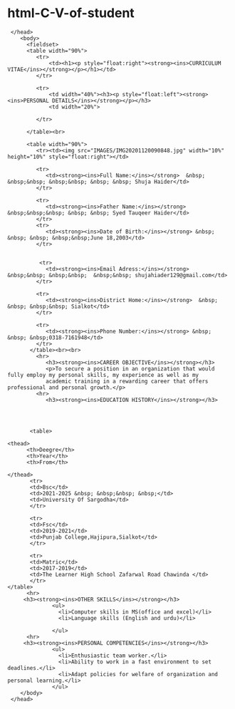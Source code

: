 # html-C-V-of-student
<html>
     <head>
	      <title>CURRICULUM VITAE</title>
		  
		   
	 </head>
	    <body>
	      <fieldset>
		  <table width="90%">
		     <tr>
			     <td><h1><p style="float:right"><strong><ins>CURRICULUM VITAE</ins></strong></p></h1></td>
			 </tr>
			 
			 <tr>
			     <td width="40%"><h3><p style="float:left"><strong><ins>PERSONAL DETAILS</ins></strong></p></h3>
				 <td width="20%">
			    
			 </tr>
			
	      </table><br>
		  
		  <table width="90%"> 
		     <tr><td><img src="IMAGES/IMG20201120090848.jpg" width="10%" height="10%" style="float:right"></td> 
		  
		     <tr>
		        <td><strong><ins>Full Name:</ins></strong>  &nbsp; &nbsp;&nbsp; &nbsp;&nbsp; &nbsp; &nbsp; Shuja Haider</td>
			 </tr>
			  
			 <tr>
                <td><strong><ins>Father Name:</ins></strong>  &nbsp;&nbsp;&nbsp; &nbsp; &nbsp; Syed Tauqeer Haider</td>
             </tr>
			 <tr>
                <td><strong><ins>Date of Birth:</ins></strong> &nbsp; &nbsp; &nbsp; &nbsp;&nbsp;June 18,2003</td> 
			 </tr>
			 
			 
			  <tr>
		        <td><strong><ins>Email Adress:</ins></strong>  &nbsp;&nbsp; &nbsp;&nbsp;  &nbsp;&nbsp; shujahiader129@gmail.com</td>
			 </tr>
			  
			 <tr>
                <td><strong><ins>District Home:</ins></strong>  &nbsp; &nbsp; &nbsp;&nbsp; Sialkot</td>
             </tr>
			 
			 <tr>
                <td><strong><ins>Phone Number:</ins></strong> &nbsp; &nbsp; &nbsp;0318-7161948</td>
             </tr>
           </table><br><br>
		     <hr>
		        <h3><strong><ins>CAREER OBJECTIVE</ins></strong></h3>
		        <p>To secure a position in an organization that would fully employ my personal skills, my experience as well as my 
				academic training in a rewarding career that offers professional and personal growth.</p>
			 <hr>
				<h3><strong><ins>EDUCATION HISTORY</ins></strong></h3>
				
				          
            
				
		   <table>
				
	<thead>
		  <th>Deegre</th>
		  <th>Year</th>
		  <th>From</th>
		  
    </thead>
		   <tr>
		   <td>Bsc</td>
		   <td>2021-2025 &nbsp; &nbsp;&nbsp; &nbsp;</td>
		   <td>University Of Sargodha</td>
		   </tr>
		 
		   <tr>
		   <td>Fsc</td>
		   <td>2019-2021</td>
		   <td>Punjab College,Hajipura,Sialkot</td>
		   </tr>
		  
		   <tr>
		   <td>Matric</td>
		   <td>2017-2019</td>
		   <td>The Learner High School Zafarwal Road Chawinda </td>
		   </tr>
	</table>
		  <hr>
         <h3><strong><ins>OTHER SKILLS</ins></strong></h3>
		          <ul>
                    <li>Computer skills in MS(office and excel)</li>
	                <li>Language skills (English and urdu)</li>
	 
                  </ul>
		  <hr>
	     <h3><strong><ins>PERSONAL COMPETENCIES</ins></strong></h3>
		          <ul>
				    <li>Enthusiastic team worker.</li>
					<li>Ability to work in a fast environment to set deadlines.</li>
					<li>Adapt policies for welfare of organization and personal learning.</li>
				  </ul>
		</body>
     </head>
</html>	 
